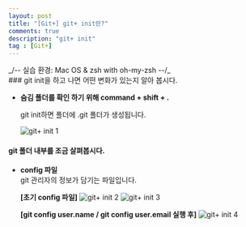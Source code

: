 ```yaml
---
layout: post
title: "[Git+] git+ init란?"
comments: true
description: "git+ init"
tag : [Git+]
---
```

<div class="divider"></div>
_/-- 실습 환경: Mac OS & zsh with oh-my-zsh --/_
<div class="divider"></div>
### git init을 하고 나면 어떤 변화가 있는지 알아 봅시다.

- **숨김 폴더를 확인 하기 위해 command + shift + . <br>**

    git init하면 폴더에 .git 폴더가 생성됩니다. 

    ![git+ init 1](https://krispedia.github.io/assets/images/git+_init_1.jpg)

#### git 폴더 내부를 조금 살펴봅시다. 

- **config 파일**<br>
git 관리자의 정보가 담기는 파일입니다. <br>

    **[초기 config 파일]**
    ![git+ init 2](https://krispedia.github.io/assets/images/git+_init_2.jpg)
    ![git+ init 3](https://krispedia.github.io/assets/images/git+_init_3.jpg)

    **[git config user.name / git config user.email 실행 후]**
    ![git+ init 4](https://krispedia.github.io/assets/images/git+_init_4.jpg)

